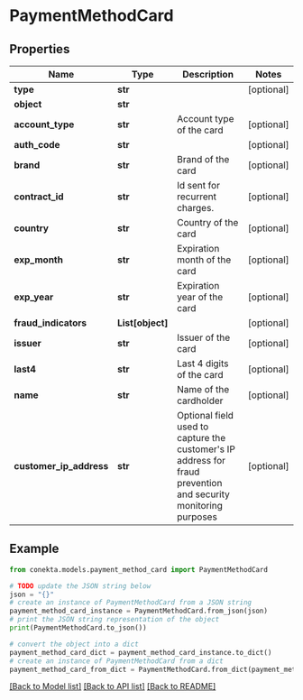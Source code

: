 # PaymentMethodCard


## Properties

Name | Type | Description | Notes
------------ | ------------- | ------------- | -------------
**type** | **str** |  | [optional] 
**object** | **str** |  | 
**account_type** | **str** | Account type of the card | [optional] 
**auth_code** | **str** |  | [optional] 
**brand** | **str** | Brand of the card | [optional] 
**contract_id** | **str** | Id sent for recurrent charges. | [optional] 
**country** | **str** | Country of the card | [optional] 
**exp_month** | **str** | Expiration month of the card | [optional] 
**exp_year** | **str** | Expiration year of the card | [optional] 
**fraud_indicators** | **List[object]** |  | [optional] 
**issuer** | **str** | Issuer of the card | [optional] 
**last4** | **str** | Last 4 digits of the card | [optional] 
**name** | **str** | Name of the cardholder | [optional] 
**customer_ip_address** | **str** | Optional field used to capture the customer&#39;s IP address for fraud prevention and security monitoring purposes | [optional] 

## Example

```python
from conekta.models.payment_method_card import PaymentMethodCard

# TODO update the JSON string below
json = "{}"
# create an instance of PaymentMethodCard from a JSON string
payment_method_card_instance = PaymentMethodCard.from_json(json)
# print the JSON string representation of the object
print(PaymentMethodCard.to_json())

# convert the object into a dict
payment_method_card_dict = payment_method_card_instance.to_dict()
# create an instance of PaymentMethodCard from a dict
payment_method_card_from_dict = PaymentMethodCard.from_dict(payment_method_card_dict)
```
[[Back to Model list]](../README.md#documentation-for-models) [[Back to API list]](../README.md#documentation-for-api-endpoints) [[Back to README]](../README.md)


